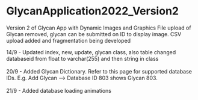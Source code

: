 # GlycanApplication2022_Version2
Version 2 of Glycan App with Dynamic Images and Graphics
File upload of Glycan removed, glycan can be submitted on ID to display image. CSV upload added and fragmentation being developed

14/9 - Updated index, new, update, glycan class, also table changed databaseid from float to varchar(255) and then string in class
<br>
</br>
20/9 - Added Glycan Dictionary. Refer to this page for supported database IDs. E.g. Add Glycan --> Database ID 803 shows Glycan 803.
<br>
</br>
21/9 - Added database loading animations

